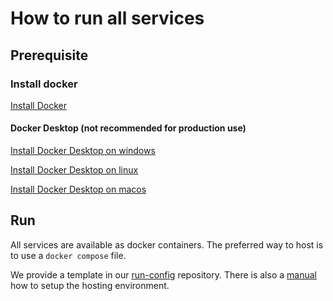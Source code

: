 # How to run all services

## Prerequisite

### Install docker

[Install Docker](https://docs.docker.com/engine/install/)

#### Docker Desktop (not recommended for production use)

[Install Docker Desktop on windows](https://docs.docker.com/desktop/windows/install/)

[Install Docker Desktop on linux](https://docs.docker.com/desktop/linux/install/)

[Install Docker Desktop on macos](https://docs.docker.com/desktop/mac/install/)

## Run

All services are available as docker containers. The preferred way to host is to use a `docker compose` file.

We provide a template in our [run-config](https://github.com/Gamify-IT/run-config) repository. There is also a [manual](https://github.com/Gamify-IT/run-config/hosting-template#setup) how to setup the hosting environment.
